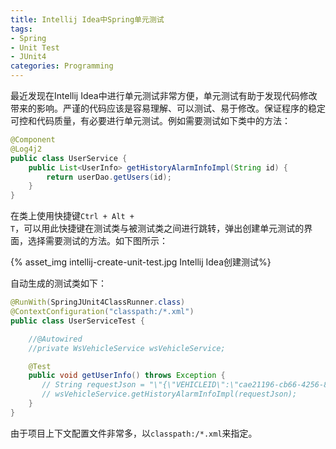 ```yaml
---
title: Intellij Idea中Spring单元测试
tags:
- Spring
- Unit Test
- JUnit4
categories: Programming
---
```


最近发现在Intellij Idea中进行单元测试非常方便，单元测试有助于发现代码修改带来的影响。严谨的代码应该是容易理解、可以测试、易于修改。保证程序的稳定可控和代码质量，有必要进行单元测试。例如需要测试如下类中的方法：

<!-- more -->

```Java
@Component
@Log4j2
public class UserService {
    public List<UserInfo> getHistoryAlarmInfoImpl(String id) {
        return userDao.getUsers(id);
    }
}
```

在类上使用快捷键<code>Ctrl + Alt + T</code>，可以用此快捷键在测试类与被测试类之间进行跳转，弹出创建单元测试的界面，选择需要测试的方法。如下图所示：

{% asset_img intellij-create-unit-test.jpg Intellij Idea创建测试%}


自动生成的测试类如下：

```Java
@RunWith(SpringJUnit4ClassRunner.class)
@ContextConfiguration("classpath:/*.xml")
public class UserServiceTest {

    //@Autowired
    //private WsVehicleService wsVehicleService;

    @Test
    public void getUserInfo() throws Exception {
       // String requestJson = "\"{\"VEHICLEID\":\"cae21196-cb66-4256-88a6-7cdfb23e2c78\",\"STARTTIME\":1476115200,\"ENDTIME\":1476201599,\"TYPE\":1}\"";
       // wsVehicleService.getHistoryAlarmInfoImpl(requestJson);
    }
}
```

由于项目上下文配置文件非常多，以<code>classpath:/*.xml</code>来指定。

